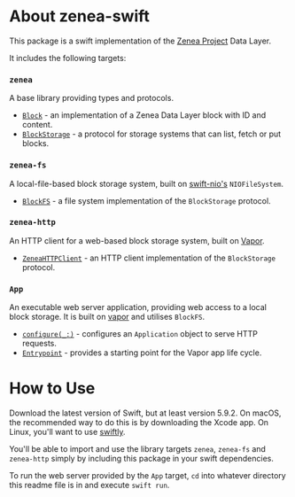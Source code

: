 # About zenea-swift
This package is a swift implementation of the [Zenea Project](https://github.com/glasfisch3000/zenea) Data Layer.

It includes the following targets:
### `zenea`
A base library providing types and protocols.
- [`Block`](Sources/zenea/Block.swift) - an implementation of a Zenea Data Layer block with ID and content.
- [`BlockStorage`](Sources/zenea/BlockStorage.swift) - a protocol for storage systems that can list, fetch or put blocks.
### `zenea-fs`
A local-file-based block storage system, built on [swift-nio's](https://github.com/apple/swift-nio) `NIOFileSystem`.
- [`BlockFS`](Sources/zenea-fs/BlockFS.swift) - a file system implementation of the `BlockStorage` protocol.
### `zenea-http`
An HTTP client for a web-based block storage system, built on [Vapor](https://github.com/vapor/vapor).
- [`ZeneaHTTPClient`](Sources/zenea-http/ZeneaHTTPClient.swift) - an HTTP client implementation of the `BlockStorage` protocol.
### `App`
An executable web server application, providing web access to a local block storage. It is built on [vapor](https://github.com/vapor/vapor) and utilises `BlockFS`.
- [`configure(_:)`](Sources/App/configure.swift) - configures an `Application` object to serve HTTP requests.
- [`Entrypoint`](Sources/App/entrypoint.swift) - provides a starting point for the Vapor app life cycle.
# How to Use
Download the latest version of Swift, but at least version 5.9.2. On macOS, the recommended way to do this is by downloading the Xcode app. On Linux, you'll want to use [swiftly](https://github.com/swift-server/swiftly).

You'll be able to import and use the library targets `zenea`, `zenea-fs` and `zenea-http` simply by including this package in your swift dependencies.

To run the web server provided by the `App` target, `cd` into whatever directory this readme file is in and execute `swift run`.